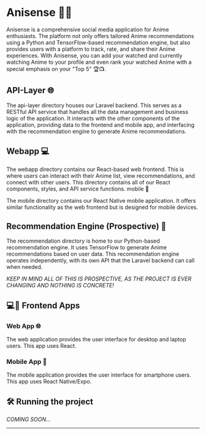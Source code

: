 # Anisense 🌸🍙

Anisense is a comprehensive social media application for Anime enthusiasts. The platform not only offers tailored Anime recommendations using a Python and TensorFlow-based recommendation engine, but also provides users with a platform to track, rate, and share their Anime experiences. With Anisense, you can add your watched and currently watching Anime to your profile and even rank your watched Anime with a special emphasis on your "Top 5" 🏆📺.

## API-Layer 🌐

The api-layer directory houses our Laravel backend. This serves as a RESTful API service that handles all the data management and business logic of the application. It interacts with the other components of the application, providing data to the frontend and mobile app, and interfacing with the recommendation engine to generate Anime recommendations.

## Webapp 💻

The webapp directory contains our React-based web frontend. This is where users can interact with their Anime list, view recommendations, and connect with other users. This directory contains all of our React components, styles, and API service functions.
mobile 📱

The mobile directory contains our React Native mobile application. It offers similar functionality as the web frontend but is designed for mobile devices.

## Recommendation Engine (Prospective) 🤖

The recommendation directory is home to our Python-based recommendation engine. It uses TensorFlow to generate Anime recommendations based on user data. This recommendation engine operates independently, with its own API that the Laravel backend can call when needed.

_KEEP IN MIND ALL OF THIS IS PROSPECTIVE, AS THE PROJECT IS EVER CHANGING AND NOTHING IS CONCRETE!_

## 💻📱 Frontend Apps

### Web App 🌐

The web application provides the user interface for desktop and laptop users. This app uses React.

### Mobile App 📱

The mobile application provides the user interface for smartphone users. This app uses React Native/Expo.

## 🛠️ Running the project

_COMING SOON..._

---
